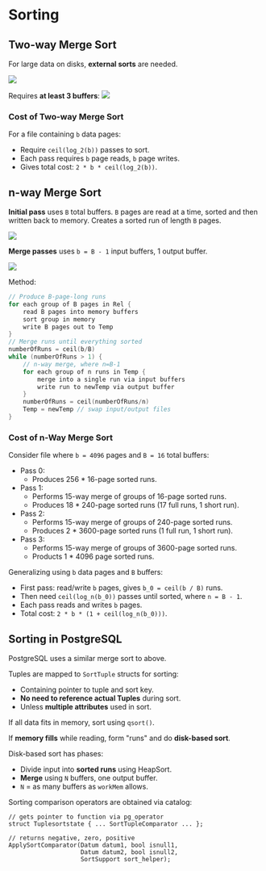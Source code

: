 # Sorting
## Two-way Merge Sort
For large data on disks, **external sorts** are needed.

![](https://cgi.cse.unsw.edu.au/~cs9315/22T1/lectures/sorting/Pics/scansortproj/two-way-ex2.png)

Requires **at least 3 buffers**:
![](https://cgi.cse.unsw.edu.au/~cs9315/22T1/lectures/sorting/Pics/scansortproj/two-way-buf.png)

### Cost of Two-way Merge Sort
For a file containing ``b`` data pages:
- Require ``ceil(log_2(b))`` passes to sort.
- Each pass requires ``b`` page reads, ``b`` page writes.
- Gives total cost: ``2 * b * ceil(log_2(b))``.

## n-way Merge Sort
**Initial pass** uses ``B`` total buffers. ``B`` pages are read at a time, sorted and then written back to memory. Creates a sorted run of length ``B`` pages.

![](https://cgi.cse.unsw.edu.au/~cs9315/22T1/lectures/sorting/Pics/scansortproj/n-way-buf-pass0.png)

**Merge passes** uses ``b = B - 1`` input buffers, 1 output buffer.

![](https://cgi.cse.unsw.edu.au/~cs9315/22T1/lectures/sorting/Pics/scansortproj/n-way-buf.png)

Method:
```c
// Produce B-page-long runs
for each group of B pages in Rel {
    read B pages into memory buffers
    sort group in memory
    write B pages out to Temp
}
// Merge runs until everything sorted
numberOfRuns = ceil(b/B)
while (numberOfRuns > 1) {
    // n-way merge, where n=B-1
    for each group of n runs in Temp {
        merge into a single run via input buffers
        write run to newTemp via output buffer
    }
    numberOfRuns = ceil(numberOfRuns/n)
    Temp = newTemp // swap input/output files
}
```

### Cost of n-Way Merge Sort
Consider file where ``b = 4096`` pages and ``B = 16`` total buffers:
- Pass 0:
    - Produces 256 * 16-page sorted runs.
- Pass 1:
    - Performs 15-way merge of groups of 16-page sorted runs.
    - Produces 18 * 240-page sorted runs (17 full runs, 1 short run).
- Pass 2:
    - Performs 15-way merge of groups of 240-page sorted runs.
    - Produces 2 * 3600-page sorted runs (1 full run, 1 short run).
- Pass 3:
    - Performs 15-way merge of groups of 3600-page sorted runs.
    - Products 1 * 4096 page sorted runs.

Generalizing using ``b`` data pages and ``B`` buffers:
- First pass: read/write ``b`` pages, gives ``b_0 = ceil(b / B)`` runs.
- Then need ``ceil(log_n(b_0))`` passes until sorted, where ``n = B - 1``.
- Each pass reads and writes ``b`` pages.
- Total cost: ``2 * b * (1 + ceil(log_n(b_0)))``.

## Sorting in PostgreSQL
PostgreSQL uses a similar merge sort to above.

Tuples are mapped to ``SortTuple`` structs for sorting:
- Containing pointer to tuple and sort key.
- **No need to reference actual Tuples** during sort.
- Unless **multiple attributes** used in sort.

If all data fits in memory, sort using ``qsort()``.

If **memory fills** while reading, form "runs" and do **disk-based sort**.

Disk-based sort has phases:
- Divide input into **sorted runs** using HeapSort.
- **Merge** using ``N`` buffers, one output buffer.
- ``N`` = as many buffers as ``workMem`` allows.

Sorting comparison operators are obtained via catalog:
```
// gets pointer to function via pg_operator
struct Tuplesortstate { ... SortTupleComparator ... };

// returns negative, zero, positive
ApplySortComparator(Datum datum1, bool isnull1,
                    Datum datum2, bool isnull2,
                    SortSupport sort_helper);
```
